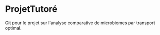 # ProjetTutoré
Git pour le projet sur l'analyse comparative de microbiomes par transport optimal.


